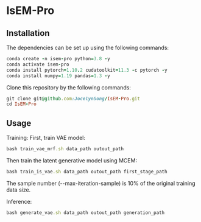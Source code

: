 <h1>IsEM-Pro</h1>


<h2>Installation</h2>
The dependencies can be set up using the following commands:

```ruby
conda create -n isem-pro python=3.8 -y 
conda activate isem-pro 
conda install pytorch=1.10.2 cudatoolkit=11.3 -c pytorch -y 
conda install numpy=1.19 pandas=1.3 -y 
```

Clone this repository by the following commands:
```ruby
git clone git@github.com:JocelynSong/IsEM-Pro.git
cd IsEM-Pro
```

<h2>Usage</h2>
Training:
First, train VAE model:

```ruby
bash train_vae_mrf.sh data_path outout_path
```

Then train the latent generative model using MCEM:

```ruby
bash train_is_vae.sh data_path outout_path first_stage_path
```
The sample number (--max-iteration-sample) is 10% of the original training data size.


Inference:
```ruby
bash generate_vae.sh data_path outout_path generation_path
```
